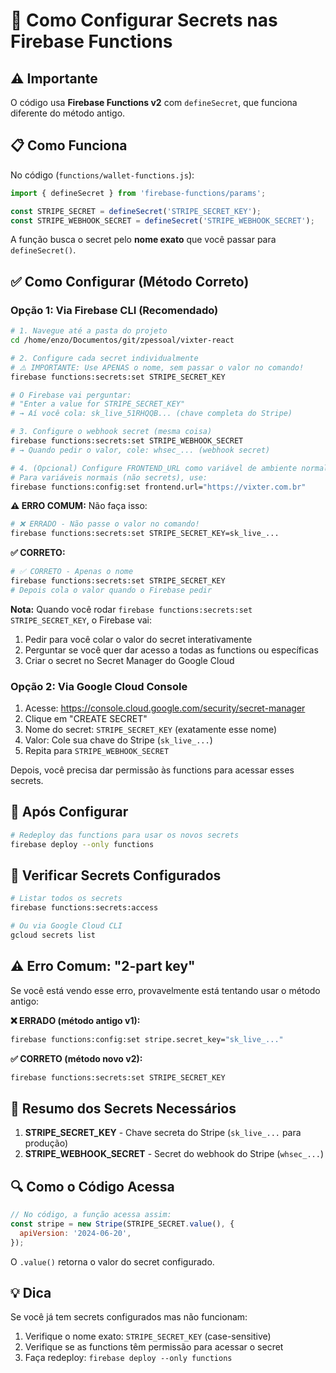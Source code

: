# 🔐 Como Configurar Secrets nas Firebase Functions

## ⚠️ Importante
O código usa **Firebase Functions v2** com `defineSecret`, que funciona diferente do método antigo.

## 📋 Como Funciona

No código (`functions/wallet-functions.js`):
```javascript
import { defineSecret } from 'firebase-functions/params';

const STRIPE_SECRET = defineSecret('STRIPE_SECRET_KEY');
const STRIPE_WEBHOOK_SECRET = defineSecret('STRIPE_WEBHOOK_SECRET');
```

A função busca o secret pelo **nome exato** que você passar para `defineSecret()`.

## ✅ Como Configurar (Método Correto)

### Opção 1: Via Firebase CLI (Recomendado)

```bash
# 1. Navegue até a pasta do projeto
cd /home/enzo/Documentos/git/zpessoal/vixter-react

# 2. Configure cada secret individualmente
# ⚠️ IMPORTANTE: Use APENAS o nome, sem passar o valor no comando!
firebase functions:secrets:set STRIPE_SECRET_KEY

# O Firebase vai perguntar:
# "Enter a value for STRIPE_SECRET_KEY"
# → Aí você cola: sk_live_51RHQQB... (chave completa do Stripe)

# 3. Configure o webhook secret (mesma coisa)
firebase functions:secrets:set STRIPE_WEBHOOK_SECRET
# → Quando pedir o valor, cole: whsec_... (webhook secret)

# 4. (Opcional) Configure FRONTEND_URL como variável de ambiente normal
# Para variáveis normais (não secrets), use:
firebase functions:config:set frontend.url="https://vixter.com.br"
```

**⚠️ ERRO COMUM:** Não faça isso:
```bash
# ❌ ERRADO - Não passe o valor no comando!
firebase functions:secrets:set STRIPE_SECRET_KEY=sk_live_...
```

**✅ CORRETO:**
```bash
# ✅ CORRETO - Apenas o nome
firebase functions:secrets:set STRIPE_SECRET_KEY
# Depois cola o valor quando o Firebase pedir
```

**Nota:** Quando você rodar `firebase functions:secrets:set STRIPE_SECRET_KEY`, o Firebase vai:
1. Pedir para você colar o valor do secret interativamente
2. Perguntar se você quer dar acesso a todas as functions ou específicas
3. Criar o secret no Secret Manager do Google Cloud

### Opção 2: Via Google Cloud Console

1. Acesse: https://console.cloud.google.com/security/secret-manager
2. Clique em "CREATE SECRET"
3. Nome do secret: `STRIPE_SECRET_KEY` (exatamente esse nome)
4. Valor: Cole sua chave do Stripe (`sk_live_...`)
5. Repita para `STRIPE_WEBHOOK_SECRET`

Depois, você precisa dar permissão às functions para acessar esses secrets.

## 🔄 Após Configurar

```bash
# Redeploy das functions para usar os novos secrets
firebase deploy --only functions
```

## 📝 Verificar Secrets Configurados

```bash
# Listar todos os secrets
firebase functions:secrets:access

# Ou via Google Cloud CLI
gcloud secrets list
```

## ⚠️ Erro Comum: "2-part key"

Se você está vendo esse erro, provavelmente está tentando usar o método antigo:

**❌ ERRADO (método antigo v1):**
```bash
firebase functions:config:set stripe.secret_key="sk_live_..."
```

**✅ CORRETO (método novo v2):**
```bash
firebase functions:secrets:set STRIPE_SECRET_KEY
```

## 🎯 Resumo dos Secrets Necessários

1. **STRIPE_SECRET_KEY** - Chave secreta do Stripe (`sk_live_...` para produção)
2. **STRIPE_WEBHOOK_SECRET** - Secret do webhook do Stripe (`whsec_...`)

## 🔍 Como o Código Acessa

```javascript
// No código, a função acessa assim:
const stripe = new Stripe(STRIPE_SECRET.value(), {
  apiVersion: '2024-06-20',
});
```

O `.value()` retorna o valor do secret configurado.

## 💡 Dica

Se você já tem secrets configurados mas não funcionam:
1. Verifique o nome exato: `STRIPE_SECRET_KEY` (case-sensitive)
2. Verifique se as functions têm permissão para acessar o secret
3. Faça redeploy: `firebase deploy --only functions`

